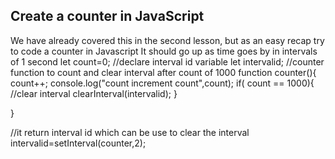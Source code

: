 ## Create a counter in JavaScript

We have already covered this in the second lesson, but as an easy recap try to code a counter in Javascript
It should go up as time goes by in intervals of 1 second
let count=0;
//declare interval id variable
let intervalid;
//counter function to count and clear interval after count of 1000
function counter(){
    count++;
    console.log("count increment count",count);
    if( count == 1000){
        //clear interval
        clearInterval(intervalid);
    }
    
}

//it return interval id which can be use to clear the interval
intervalid=setInterval(counter,2);